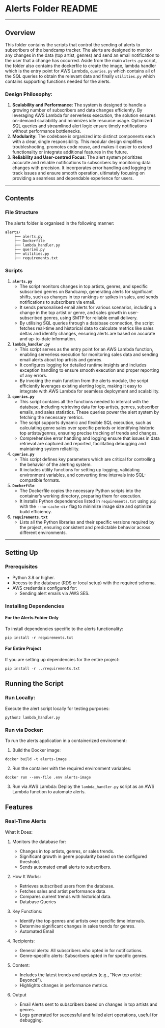 # **Alerts Folder README**

---

## **Overview**

This folder contains the scripts that control the sending of alerts to subscribers of the bandcamp tracker. The alerts are designed to monitor any changes in the data (top artist, genres) and send an email notification to the user that a change has occurred. 
Aside from the main `alerts.py` script, the folder also contains the dockerfile to create the image, lambda handler which is the entry point for AWS Lambda, `queries.py` which contains all of the SQL queries to obtain the relevant data and finally `utilities.py` which contains supporting functions needed for the alerts.
### Design Philosophy:
1. **Scalability and Performance**: The system is designed to handle a growing number of subscribers and data changes efficiently. By leveraging AWS Lambda for serverless execution, the solution ensures on-demand scalability and minimizes idle resource usage. Optimized SQL queries and streamlined alert logic ensure timely notifications without performance bottlenecks.
2. **Modularity**: The codebase is organized into distinct components each with a clear, single responsibility. This modular design simplifies troubleshooting, promotes code reuse, and makes it easier to extend functionality or integrate additional features in the future.
3. **Reliability and User-centred Focus**: The alert system prioritizes accurate and reliable notifications to subscribers by monitoring data changes with precision. It incorporates error handling and logging to track issues and ensure smooth operation, ultimately focusing on providing a seamless and dependable experience for users.

---

## **Contents**

### **File Structure**
The alerts folder is organised in the following manner:
```
alerts/ 
    ├── alerts.py
    ├── Dockerfile
    ├── lambda_handler.py
    ├── queries.py
    ├── utilities.py
    ├── requirements.txt
```

### **Scripts**
1. **`alerts.py`**
   - The script monitors changes in top artists, genres, and specific subscribed genres on Bandcamp, generating alerts for significant shifts, such as changes in top rankings or spikes in sales, and sends notifications to subscribers via email.
   - It sends personalised email alerts for various scenarios, including a change in the top artist or genre, and sales growth in user-subscribed genres, using SMTP for reliable email delivery.
   - By utilising SQL queries through a database connection, the script fetches real-time and historical data to calculate metrics like sales deltas and identify changes, ensuring alerts are based on accurate and up-to-date information.
2. **`lambda_handler.py`**
   - This script serves as the entry point for an AWS Lambda function, enabling serverless execution for monitoring sales data and sending email alerts about top artists and genres.
   - It configures logging for detailed runtime insights and includes exception handling to ensure smooth execution and proper reporting of any errors.
   - By invoking the main function from the alerts module, the script efficiently leverages existing alerting logic, making it easy to integrate with AWS Lambda for seamless deployment and scalability.
3. **`queries.py`**
   - This script contains all the functions needed to interact with the database, including retrieving data for top artists, genres, subscriber emails, and sales statistics. These queries power the alert system by fetching the necessary metrics.
   - The script supports dynamic and flexible SQL execution, such as calculating genre sales over specific periods or identifying historic top artists/genres, ensuring precise tracking of trends and changes.
   - Comprehensive error handling and logging ensure that issues in data retrieval are captured and reported, facilitating debugging and maintaining system reliability.
4. **`queries.py`**
   - This script defines key parameters which are critical for controlling the behavior of the alerting system.
   - It includes utility functions for setting up logging, validating environment variables, and converting time intervals into SQL-compatible formats.
5. **`Dockerfile`**
   - The Dockerfile copies the necessary Python scripts into the container’s working directory, preparing them for execution.
   - It installs Python dependencies listed in `requirements.txt` using `pip` with the `--no-cache-dir` flag to minimize image size and optimize build efficiency.
6. **`requirements.txt`**
   - Lists all the Python libraries and their specific versions required by the project, ensuring consistent and predictable behavior across different environments.

---

## **Setting Up**

### **Prerequisites**
- Python 3.8 or higher.
- Access to the database (RDS or local setup) with the required schema.
- AWS credentials configured for:
    - Sending alert emails via AWS SES.

### **Installing Dependencies**
#### **For the Alerts Folder Only**
To install dependencies specific to the alerts functionality:
```
pip install -r requirements.txt
```
#### **For Entire Project**
If you are setting up dependencies for the entire project:
```
pip install -r ../requirements.txt
```
## **Running the Script**
### **Run Locally:**
Execute the alert script locally for testing purposes:
```
python3 lambda_handler.py
```
### **Run via Docker:**
To run the alerts application in a containerized environment:

1. Build the Docker image:
```
docker build -t alerts-image .
```
2. Run the container with the required environment variables:
```
docker run --env-file .env alerts-image
```
3. Run via AWS Lambda:
Deploy the `lambda_handler.py` script as an AWS Lambda function to automate alerts.

## **Features**
### **Real-Time Alerts**
What It Does:

1. Monitors the database for:
    - Changes in top artists, genres, or sales trends.
    - Significant growth in genre popularity based on the configured threshold.
    - Sends automated email alerts to subscribers.

2. How It Works:
    - Retrieves subscribed users from the database.
    - Fetches sales and artist performance data.
    - Compares current trends with historical data.
    - Database Queries

3. Key Functions:
    - Identify the top genres and artists over specific time intervals.
    - Determine significant changes in sales trends for genres.
    - Automated Email

4. Recipients:
    - General alerts: All subscribers who opted in for notifications.
    - Genre-specific alerts: Subscribers opted in for specific genres.

5. Content:
    - Includes the latest trends and updates (e.g., "New top artist: Beyoncé").
    - Highlights changes in performance metrics.

6. Output
    - Email Alerts sent to subscribers based on changes in top artists and genres.
    - Logs generated for successful and failed alert operations, useful for debugging.